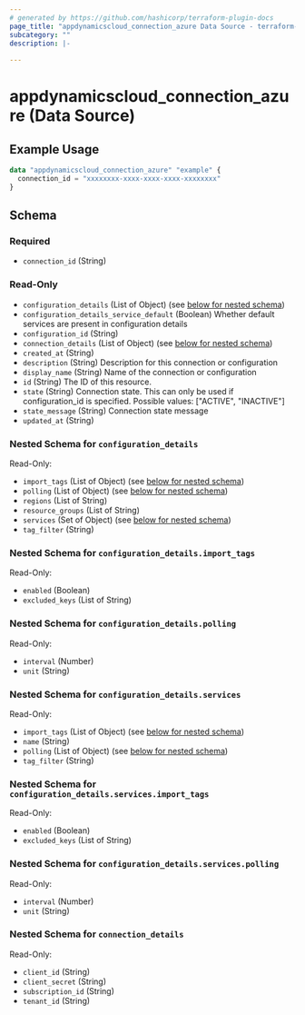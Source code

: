 ```yaml
---
# generated by https://github.com/hashicorp/terraform-plugin-docs
page_title: "appdynamicscloud_connection_azure Data Source - terraform-provider-appdynamicscloud"
subcategory: ""
description: |-
  
---
```


# appdynamicscloud_connection_azure (Data Source)



## Example Usage

```terraform
data "appdynamicscloud_connection_azure" "example" {
  connection_id = "xxxxxxxx-xxxx-xxxx-xxxx-xxxxxxxx"
}
```

<!-- schema generated by tfplugindocs -->
## Schema

### Required

- `connection_id` (String)

### Read-Only

- `configuration_details` (List of Object) (see [below for nested schema](#nestedatt--configuration_details))
- `configuration_details_service_default` (Boolean) Whether default services are present in configuration details
- `configuration_id` (String)
- `connection_details` (List of Object) (see [below for nested schema](#nestedatt--connection_details))
- `created_at` (String)
- `description` (String) Description for this connection or configuration
- `display_name` (String) Name of the connection or configuration
- `id` (String) The ID of this resource.
- `state` (String) Connection state. This can only be used if configuration_id is specified. Possible values: ["ACTIVE", "INACTIVE"]
- `state_message` (String) Connection state message
- `updated_at` (String)

<a id="nestedatt--configuration_details"></a>
### Nested Schema for `configuration_details`

Read-Only:

- `import_tags` (List of Object) (see [below for nested schema](#nestedobjatt--configuration_details--import_tags))
- `polling` (List of Object) (see [below for nested schema](#nestedobjatt--configuration_details--polling))
- `regions` (List of String)
- `resource_groups` (List of String)
- `services` (Set of Object) (see [below for nested schema](#nestedobjatt--configuration_details--services))
- `tag_filter` (String)

<a id="nestedobjatt--configuration_details--import_tags"></a>
### Nested Schema for `configuration_details.import_tags`

Read-Only:

- `enabled` (Boolean)
- `excluded_keys` (List of String)


<a id="nestedobjatt--configuration_details--polling"></a>
### Nested Schema for `configuration_details.polling`

Read-Only:

- `interval` (Number)
- `unit` (String)


<a id="nestedobjatt--configuration_details--services"></a>
### Nested Schema for `configuration_details.services`

Read-Only:

- `import_tags` (List of Object) (see [below for nested schema](#nestedobjatt--configuration_details--services--import_tags))
- `name` (String)
- `polling` (List of Object) (see [below for nested schema](#nestedobjatt--configuration_details--services--polling))
- `tag_filter` (String)

<a id="nestedobjatt--configuration_details--services--import_tags"></a>
### Nested Schema for `configuration_details.services.import_tags`

Read-Only:

- `enabled` (Boolean)
- `excluded_keys` (List of String)


<a id="nestedobjatt--configuration_details--services--polling"></a>
### Nested Schema for `configuration_details.services.polling`

Read-Only:

- `interval` (Number)
- `unit` (String)




<a id="nestedatt--connection_details"></a>
### Nested Schema for `connection_details`

Read-Only:

- `client_id` (String)
- `client_secret` (String)
- `subscription_id` (String)
- `tenant_id` (String)


